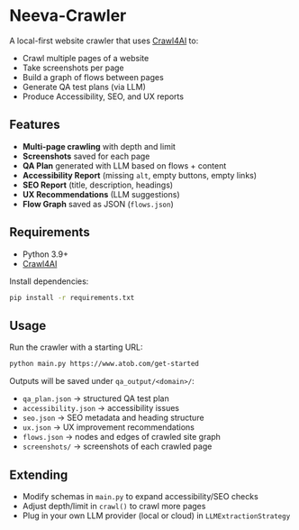 # Neeva-Crawler

A local-first website crawler that uses [Crawl4AI](https://github.com/unclecode/crawl4ai) to:

- Crawl multiple pages of a website
- Take screenshots per page
- Build a graph of flows between pages
- Generate QA test plans (via LLM)
- Produce Accessibility, SEO, and UX reports

## Features

- **Multi-page crawling** with depth and limit
- **Screenshots** saved for each page
- **QA Plan** generated with LLM based on flows + content
- **Accessibility Report** (missing `alt`, empty buttons, empty links)
- **SEO Report** (title, description, headings)
- **UX Recommendations** (LLM suggestions)
- **Flow Graph** saved as JSON (`flows.json`)

## Requirements

- Python 3.9+
- [Crawl4AI](https://github.com/unclecode/crawl4ai)

Install dependencies:

```bash
pip install -r requirements.txt
```

## Usage

Run the crawler with a starting URL:

```bash
python main.py https://www.atob.com/get-started
```

Outputs will be saved under `qa_output/<domain>/`:

- `qa_plan.json` → structured QA test plan
- `accessibility.json` → accessibility issues
- `seo.json` → SEO metadata and heading structure
- `ux.json` → UX improvement recommendations
- `flows.json` → nodes and edges of crawled site graph
- `screenshots/` → screenshots of each crawled page

## Extending

- Modify schemas in `main.py` to expand accessibility/SEO checks
- Adjust depth/limit in `crawl()` to crawl more pages
- Plug in your own LLM provider (local or cloud) in `LLMExtractionStrategy`

